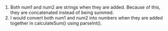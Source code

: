 1. Both num1 and num2 are strings when they are added. Because of this, they are concatenated instead of being summed.
2. I would convert both num1 and num2 into numbers when they are added together in calculateSum() using parseInt().